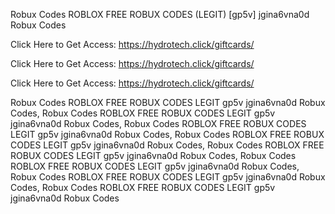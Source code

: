 Robux Codes ROBLOX FREE ROBUX CODES (LEGIT) [gp5v] jgina6vna0d Robux Codes

Click Here to Get Access: https://hydrotech.click/giftcards/

Click Here to Get Access: https://hydrotech.click/giftcards/

Click Here to Get Access: https://hydrotech.click/giftcards/

Robux Codes ROBLOX FREE ROBUX CODES LEGIT gp5v jgina6vna0d Robux Codes, Robux Codes ROBLOX FREE ROBUX CODES LEGIT gp5v jgina6vna0d Robux Codes, Robux Codes ROBLOX FREE ROBUX CODES LEGIT gp5v jgina6vna0d Robux Codes, Robux Codes ROBLOX FREE ROBUX CODES LEGIT gp5v jgina6vna0d Robux Codes, Robux Codes ROBLOX FREE ROBUX CODES LEGIT gp5v jgina6vna0d Robux Codes, Robux Codes ROBLOX FREE ROBUX CODES LEGIT gp5v jgina6vna0d Robux Codes, Robux Codes ROBLOX FREE ROBUX CODES LEGIT gp5v jgina6vna0d Robux Codes, Robux Codes ROBLOX FREE ROBUX CODES LEGIT gp5v jgina6vna0d Robux Codes

